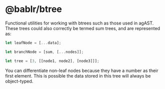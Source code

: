 # @bablr/btree

Functional utilities for working with btrees such as those used in agAST. These trees could also correctly be termed sum trees, and are represented as:

```js
let leafNode = [...data];

let branchNode = [sum, [...nodes]];

let tree = [3, [[node1, node2], [node3]]];
```

You can differentiate non-leaf nodes because they have a number as their first element. This is possible the data stored in this tree will always be object-typed.

